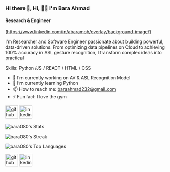 ### Hi there 👋, Hi, ✌🏿 I'm Bara Ahmad
#### Research & Engineer

(https://www.linkedin.com/in/abaramoh/overlay/background-image/)

I'm Researcher and Software Engineer passionate about building powerful, data-driven solutions. From optimizing data pipelines on Cloud to achieving 100% accuracy in ASL gesture recognition, I transform complex ideas into practical

Skills: Python /JS / REACT / HTML / CSS

- 🔭 I’m currently working on AV & ASL Recognition Model 
- 🌱 I’m currently learning Python  
- 📫 How to reach me: baraahmad232@gmail.com 
- ⚡ Fun fact: I love the gym 


[<img src='https://cdn.jsdelivr.net/npm/simple-icons@3.0.1/icons/github.svg' alt='github' height='40'>](https://github.com/https://github.com/bara080)  [<img src='https://cdn.jsdelivr.net/npm/simple-icons@3.0.1/icons/linkedin.svg' alt='linkedin' height='40'>](https://www.linkedin.com/in/https://www.linkedin.com/in/abaramoh//)  
  
![bara080's Stats](https://github-readme-stats.vercel.app/api?username=bara080&theme=radical&show_icons=true&hide_border=true&count_private=false)


![bara080's Streak](https://github-readme-streak-stats.herokuapp.com/?user=bara080&theme=radical&hide_border=true)

![bara080's Top Languages](https://github-readme-stats.vercel.app/api/top-langs/?username=bara080&theme=radical&show_icons=true&hide_border=true&layout=compact)

[<img src='https://cdn.jsdelivr.net/npm/simple-icons@3.0.1/icons/github.svg' alt='github' height='40'>](https://github.com/https://github.com/bara080)  [<img src='https://cdn.jsdelivr.net/npm/simple-icons@3.0.1/icons/linkedin.svg' alt='linkedin' height='40'>](https://www.linkedin.com/in/https://www.linkedin.com/in/abaramoh//)  

